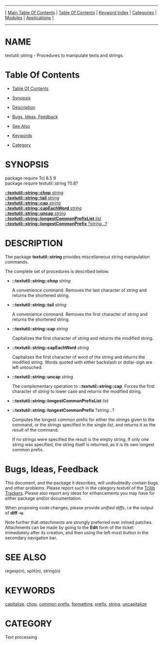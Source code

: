 
[//000000001]: # (textutil::string \- Text and string utilities, macro processing)
[//000000002]: # (Generated from file 'textutil\_string\.man' by tcllib/doctools with format 'markdown')
[//000000003]: # (textutil::string\(n\) 0\.8 tcllib "Text and string utilities, macro processing")

<hr> [ <a href="../../../../toc.md">Main Table Of Contents</a> &#124; <a
href="../../../toc.md">Table Of Contents</a> &#124; <a
href="../../../../index.md">Keyword Index</a> &#124; <a
href="../../../../toc0.md">Categories</a> &#124; <a
href="../../../../toc1.md">Modules</a> &#124; <a
href="../../../../toc2.md">Applications</a> ] <hr>

# NAME

textutil::string \- Procedures to manipulate texts and strings\.

# <a name='toc'></a>Table Of Contents

  - [Table Of Contents](#toc)

  - [Synopsis](#synopsis)

  - [Description](#section1)

  - [Bugs, Ideas, Feedback](#section2)

  - [See Also](#seealso)

  - [Keywords](#keywords)

  - [Category](#category)

# <a name='synopsis'></a>SYNOPSIS

package require Tcl 8\.5 9  
package require textutil::string ?0\.8?  

[__::textutil::string::chop__ *string*](#1)  
[__::textutil::string::tail__ *string*](#2)  
[__::textutil::string::cap__ *string*](#3)  
[__::textutil::string::capEachWord__ *string*](#4)  
[__::textutil::string::uncap__ *string*](#5)  
[__::textutil::string::longestCommonPrefixList__ *list*](#6)  
[__::textutil::string::longestCommonPrefix__ ?*string*\.\.\.?](#7)  

# <a name='description'></a>DESCRIPTION

The package __textutil::string__ provides miscellaneous string manipulation
commands\.

The complete set of procedures is described below\.

  - <a name='1'></a>__::textutil::string::chop__ *string*

    A convenience command\. Removes the last character of *string* and returns
    the shortened string\.

  - <a name='2'></a>__::textutil::string::tail__ *string*

    A convenience command\. Removes the first character of *string* and returns
    the shortened string\.

  - <a name='3'></a>__::textutil::string::cap__ *string*

    Capitalizes the first character of *string* and returns the modified
    string\.

  - <a name='4'></a>__::textutil::string::capEachWord__ *string*

    Capitalizes the first character of word of the *string* and returns the
    modified string\. Words quoted with either backslash or dollar\-sign are left
    untouched\.

  - <a name='5'></a>__::textutil::string::uncap__ *string*

    The complementary operation to __::textutil::string::cap__\. Forces the
    first character of *string* to lower case and returns the modified string\.

  - <a name='6'></a>__::textutil::string::longestCommonPrefixList__ *list*

  - <a name='7'></a>__::textutil::string::longestCommonPrefix__ ?*string*\.\.\.?

    Computes the longest common prefix for either the *string*s given to the
    command, or the strings specified in the single *list*, and returns it as
    the result of the command\.

    If no strings were specified the result is the empty string\. If only one
    string was specified, the string itself is returned, as it is its own
    longest common prefix\.

# <a name='section2'></a>Bugs, Ideas, Feedback

This document, and the package it describes, will undoubtedly contain bugs and
other problems\. Please report such in the category *textutil* of the [Tcllib
Trackers](http://core\.tcl\.tk/tcllib/reportlist)\. Please also report any ideas
for enhancements you may have for either package and/or documentation\.

When proposing code changes, please provide *unified diffs*, i\.e the output of
__diff \-u__\.

Note further that *attachments* are strongly preferred over inlined patches\.
Attachments can be made by going to the __Edit__ form of the ticket
immediately after its creation, and then using the left\-most button in the
secondary navigation bar\.

# <a name='seealso'></a>SEE ALSO

regexp\(n\), split\(n\), string\(n\)

# <a name='keywords'></a>KEYWORDS

[capitalize](\.\./\.\./\.\./\.\./index\.md\#capitalize),
[chop](\.\./\.\./\.\./\.\./index\.md\#chop), [common
prefix](\.\./\.\./\.\./\.\./index\.md\#common\_prefix),
[formatting](\.\./\.\./\.\./\.\./index\.md\#formatting),
[prefix](\.\./\.\./\.\./\.\./index\.md\#prefix),
[string](\.\./\.\./\.\./\.\./index\.md\#string),
[uncapitalize](\.\./\.\./\.\./\.\./index\.md\#uncapitalize)

# <a name='category'></a>CATEGORY

Text processing
